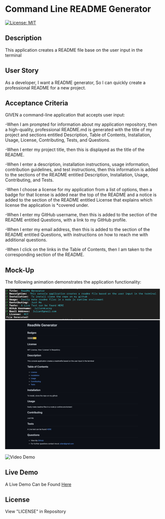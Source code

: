 # Command Line README Generator
[![License: MIT](https://img.shields.io/badge/License-MIT-yellow.svg)](https://opensource.org/licenses/MIT)
## Description

This application creates a README file base on the user input in the terminal

## User Story

As a developer, I want a README generator, So I can quickly create a professional README for a new project.

## Acceptance Criteria

GIVEN a command-line application that accepts user input:

-When I am prompted for information about my application repository, then a high-quality, professional README.md is generated with the title of my project and sections entitled Description, Table of Contents, Installation, Usage, License, Contributing, Tests, and Questions.

-When I enter my project title, then this is displayed as the title of the README.

-When I enter a description, installation instructions, usage information, contribution guidelines, and test instructions, then this information is added to the sections of the README entitled Description, Installation, Usage, Contributing, and Tests.

-When I choose a license for my application from a list of options, then a badge for that license is added near the top of the README and a notice is added to the section of the README entitled License that explains which license the application is *covered under.

-When I enter my GitHub username, then this is added to the section of the README entitled Questions, with a link to my GitHub profile.

-When I enter my email address, then this is added to the section of the README entitled Questions, with instructions on how to reach me with additional questions.

-When I click on the links in the Table of Contents, then I am taken to the corresponding section of the README.

## Mock-Up

The following animation demonstrates the application functionality:

![Mockup](./images/mockup.png)
![Mockup](./images/github.png)

![Video Demo](https://github.com/JulianmLacey/ReadMeGenerator/assets/117090683/0581a137-3faa-4681-bb34-c9a136162f26)




## Live Demo

A Live Demo Can be Found [Here](https://julianmlacey.github.io/ReadMeGenerator/)

## License

View "LICENSE" in Repository
